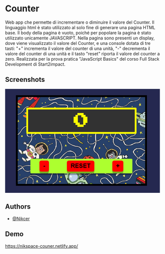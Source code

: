 # Counter

Web app che permette di incrementare o diminuire il valore del Counter. Il linguaggio html è stato utilizzato al solo fine di generare una pagina HTML base. Il body della pagina è vuoto, poiché per popolare la pagina è stato utilizzato unicamente JAVASCRIPT. Nella pagina sono presenti un display, dove viene visualizzato il valore del Counter, e una console dotata di tre tasti: "+" incrementa il valore del counter di una unità, "-" decrementa il valore del counter di una unità e il tasto "reset" riporta il valore del counter a zero. Realizzata per la prova pratica "JavaScript Basics" del corso Full Stack Development di Start2impact.


## Screenshots

![Alt text](https://github.com/Nikcer/Counter/blob/master/assets/images/counter-desktop.png)


## Authors

- [@Nikcer](https://github.com/Nikcer)

## Demo

https://nikspace-couner.netlify.app/
